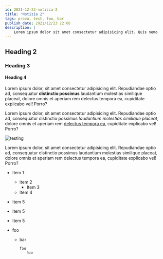 ```yaml
---
id: 2021-12-23-notizia-2
title: "Notizia 2"
tags: prova, test, foo, bar
publish_date: 2021/12/23 22:00
description: |
    Lorem ipsum dolor sit amet consectetur adipisicing elit. Quis nemo aperiam, voluptas quam alias esse sed natus tempore suscipit fugiat sit delectus exercitationem numquam ipsum assumenda recusandae consequatur...
---
```


## Heading 2

### Heading 3

#### Heading 4

Lorem ipsum dolor, sit amet consectetur adipisicing elit. Repudiandae optio ad, consequatur **distinctio possimus** laudantium molestias similique placeat, dolore omnis et aperiam rem delectus tempora ea, cupiditate explicabo vel! Porro?

Lorem ipsum dolor, sit amet consectetur adipisicing elit. Repudiandae optio ad, consequatur distinctio possimus _laudantium molestias similique placeat_, dolore omnis et aperiam rem [delectus tempora ea,](#) cupiditate explicabo vel! Porro?

![testing](https://picsum.photos/200/300)

Lorem ipsum dolor, sit amet consectetur adipisicing elit. Repudiandae optio ad, consequatur distinctio possimus laudantium molestias similique placeat, dolore omnis et aperiam rem delectus tempora ea, cupiditate explicabo vel! Porro?

- Item 1
    - Item 2
        - Item 3
    - Item 4
- Item 5
- Item 5
- Item 5

- foo
  -  bar
     ```Makefile
     foo
     	foo
     ```